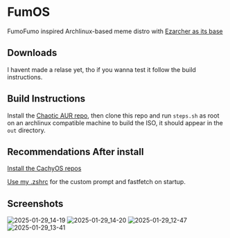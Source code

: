 # FumOS
FumoFumo inspired Archlinux-based meme distro with [Ezarcher as its base](https://sourceforge.net/projects/ezarch/)
## Downloads
I havent made a relase yet, tho if you wanna test it follow the build instructions.


## Build Instructions
Install the [Chaotic AUR repo](https://aur.chaotic.cx/), then clone this repo and run ```steps.sh``` as root on an archlinux compatible machine to build the ISO, it should appear in the ```out``` directory.

## Recommendations After install
[Install the CachyOS repos](https://wiki.cachyos.org/features/optimized_repos/)

[Use my .zshrc](https://github.com/fumofumoenjoyer/dotfiles/blob/master/.zshrc) for the custom prompt and fastfetch on startup.

## Screenshots
![2025-01-29_14-19](https://github.com/user-attachments/assets/3f35fd19-0652-40b0-946e-54db09a74902)
![2025-01-29_14-20](https://github.com/user-attachments/assets/df8cee8a-331c-47a9-be40-414e41e1681e)
![2025-01-29_12-47](https://github.com/user-attachments/assets/ade87e34-5d2c-48a1-bc27-4fe0f47dbe11)
![2025-01-29_13-41](https://github.com/user-attachments/assets/2c4dfc32-9cd8-46a9-a74b-f8a5d66a3b0a)
